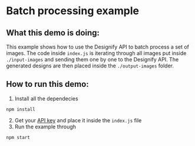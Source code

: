 # Batch processing example

## What this demo is doing:

This example shows how to use the Designify API to batch process a set of images. The code inside `index.js` is iterating through all images put inside `./input-images` and sending them one by one to the Designify API. The generated designs are then placed inside the `./output-images` folder.

## How to run this demo:

1. Install all the dependecies

```
npm install
```

2. Get your [API key](https://www.designify.com/dashbaord) and place it inside the `index.js` file
3. Run the example through

```
npm start
```
